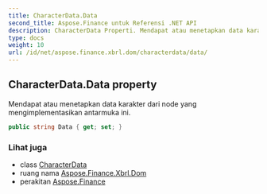 ```yaml
---
title: CharacterData.Data
second_title: Aspose.Finance untuk Referensi .NET API
description: CharacterData Properti. Mendapat atau menetapkan data karakter dari node yang mengimplementasikan antarmuka ini.
type: docs
weight: 10
url: /id/net/aspose.finance.xbrl.dom/characterdata/data/
---
```

## CharacterData.Data property

Mendapat atau menetapkan data karakter dari node yang mengimplementasikan antarmuka ini.

```csharp
public string Data { get; set; }
```

### Lihat juga

* class [CharacterData](../)
* ruang nama [Aspose.Finance.Xbrl.Dom](../../characterdata/)
* perakitan [Aspose.Finance](../../../)


